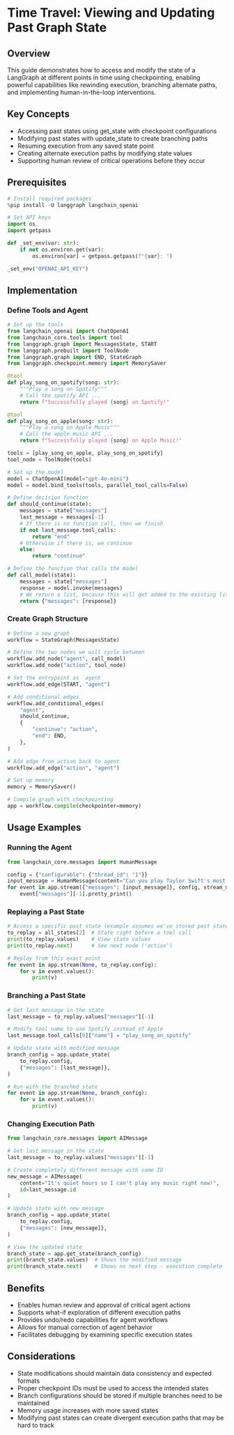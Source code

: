 # Time Travel: Viewing and Updating Past Graph State

## Overview
This guide demonstrates how to access and modify the state of a LangGraph at different points in time using checkpointing, enabling powerful capabilities like rewinding execution, branching alternate paths, and implementing human-in-the-loop interventions.

## Key Concepts
- Accessing past states using get_state with checkpoint configurations
- Modifying past states with update_state to create branching paths
- Resuming execution from any saved state point
- Creating alternate execution paths by modifying state values
- Supporting human review of critical operations before they occur

## Prerequisites
```python
# Install required packages
%pip install -U langgraph langchain_openai

# Set API keys
import os
import getpass

def _set_env(var: str):
    if not os.environ.get(var):
        os.environ[var] = getpass.getpass(f"{var}: ")

_set_env("OPENAI_API_KEY")
```

## Implementation

### Define Tools and Agent
```python
# Set up the tools
from langchain_openai import ChatOpenAI
from langchain_core.tools import tool
from langgraph.graph import MessagesState, START
from langgraph.prebuilt import ToolNode
from langgraph.graph import END, StateGraph
from langgraph.checkpoint.memory import MemorySaver

@tool
def play_song_on_spotify(song: str):
    """Play a song on Spotify"""
    # Call the spotify API ...
    return f"Successfully played {song} on Spotify!"

@tool
def play_song_on_apple(song: str):
    """Play a song on Apple Music"""
    # Call the apple music API ...
    return f"Successfully played {song} on Apple Music!"

tools = [play_song_on_apple, play_song_on_spotify]
tool_node = ToolNode(tools)

# Set up the model
model = ChatOpenAI(model="gpt-4o-mini")
model = model.bind_tools(tools, parallel_tool_calls=False)

# Define decision function
def should_continue(state):
    messages = state["messages"]
    last_message = messages[-1]
    # If there is no function call, then we finish
    if not last_message.tool_calls:
        return "end"
    # Otherwise if there is, we continue
    else:
        return "continue"

# Define the function that calls the model
def call_model(state):
    messages = state["messages"]
    response = model.invoke(messages)
    # We return a list, because this will get added to the existing list
    return {"messages": [response]}
```

### Create Graph Structure
```python
# Define a new graph
workflow = StateGraph(MessagesState)

# Define the two nodes we will cycle between
workflow.add_node("agent", call_model)
workflow.add_node("action", tool_node)

# Set the entrypoint as `agent`
workflow.add_edge(START, "agent")

# Add conditional edges
workflow.add_conditional_edges(
    "agent",
    should_continue,
    {
        "continue": "action",
        "end": END,
    },
)

# Add edge from action back to agent
workflow.add_edge("action", "agent")

# Set up memory
memory = MemorySaver()

# Compile graph with checkpointing
app = workflow.compile(checkpointer=memory)
```

## Usage Examples

### Running the Agent
```python
from langchain_core.messages import HumanMessage

config = {"configurable": {"thread_id": "1"}}
input_message = HumanMessage(content="Can you play Taylor Swift's most popular song?")
for event in app.stream({"messages": [input_message]}, config, stream_mode="values"):
    event["messages"][-1].pretty_print()
```

### Replaying a Past State
```python
# Access a specific past state (example assumes we've stored past states in all_states)
to_replay = all_states[2]  # State right before a tool call
print(to_replay.values)    # View state values
print(to_replay.next)      # See next node ('action')

# Replay from this exact point
for event in app.stream(None, to_replay.config):
    for v in event.values():
        print(v)
```

### Branching a Past State
```python
# Get last message in the state
last_message = to_replay.values["messages"][-1]

# Modify tool name to use Spotify instead of Apple
last_message.tool_calls[0]["name"] = "play_song_on_spotify"

# Update state with modified message
branch_config = app.update_state(
    to_replay.config,
    {"messages": [last_message]},
)

# Run with the branched state
for event in app.stream(None, branch_config):
    for v in event.values():
        print(v)
```

### Changing Execution Path
```python
from langchain_core.messages import AIMessage

# Get last message in the state
last_message = to_replay.values["messages"][-1]

# Create completely different message with same ID
new_message = AIMessage(
    content="It's quiet hours so I can't play any music right now!", 
    id=last_message.id
)

# Update state with new message
branch_config = app.update_state(
    to_replay.config,
    {"messages": [new_message]},
)

# View the updated state
branch_state = app.get_state(branch_config)
print(branch_state.values)  # Shows the modified message
print(branch_state.next)    # Shows no next step - execution complete
```

## Benefits
- Enables human review and approval of critical agent actions
- Supports what-if exploration of different execution paths
- Provides undo/redo capabilities for agent workflows
- Allows for manual correction of agent behavior
- Facilitates debugging by examining specific execution states

## Considerations
- State modifications should maintain data consistency and expected formats
- Proper checkpoint IDs must be used to access the intended states
- Branch configurations should be stored if multiple branches need to be maintained
- Memory usage increases with more saved states
- Modifying past states can create divergent execution paths that may be hard to track
